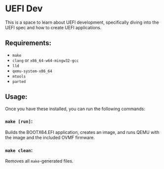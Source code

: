 # UEFI Dev

This is a space to learn about UEFI development, specifically diving into the UEFI spec and how to create UEFI applications.

## Requirements:
- `make`
- `clang` or `x86_64-w64-mingw32-gcc`
- `lld`
- `qemu-system-x86_64`
- `mtools`
- `parted`

## Usage:

Once you have these installed, you can run the following commands:

### `make [run]`:

Builds the BOOTX64.EFI application, creates an image, and runs QEMU with the image and the included OVMF firmware.

### `make clean`:

Removes all `make`-generated files.

